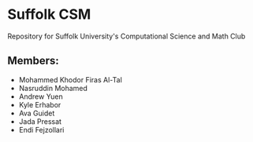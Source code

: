 # Suffolk CSM
Repository for Suffolk University's Computational Science and Math Club  

## Members:

- Mohammed Khodor Firas Al-Tal
- Nasruddin Mohamed
- Andrew Yuen
- Kyle Erhabor
- Ava Guidet
- Jada Pressat
- Endi Fejzollari
